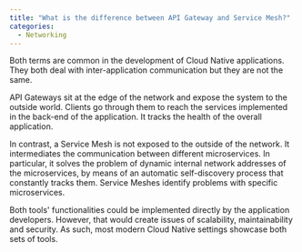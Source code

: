 ```yaml
---
title: "What is the difference between API Gateway and Service Mesh?"
categories:
  - Networking
---
```

Both terms are common in the development of Cloud Native applications. They both deal with inter-application communication but they are not the same.

API Gateways sit at the edge of the network and expose the system to the outside world. Clients go through them to reach the services implemented in the back-end of the application. It tracks the health of the overall application.

In contrast, a Service Mesh is not exposed to the outside of the network. It intermediates the communication between different microservices. In particular, it solves the problem of dynamic internal network addresses of the microservices, by means of an automatic self-discovery process that constantly tracks them. Service Meshes identify problems with specific microservices.

Both tools' functionalities could be implemented directly by the application developers. However, that would create issues of scalability, maintainability and security. As such, most modern Cloud Native settings showcase both sets of tools.